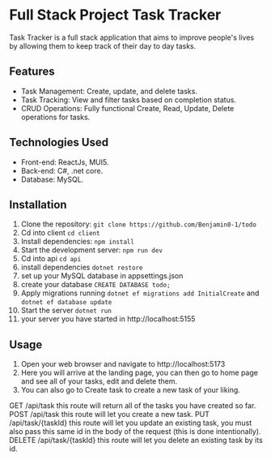 # Full Stack Project Task Tracker

Task Tracker is a full stack application that aims to improve people's lives by allowing them to keep track of their day to day tasks.

## Features

- Task Management: Create, update, and delete tasks.
- Task Tracking: View and filter tasks based on completion status.
- CRUD Operations: Fully functional Create, Read, Update, Delete operations for tasks.

## Technologies Used

- Front-end: ReactJs, MUI5.
- Back-end: C#, .net core.
- Database: MySQL.

## Installation

1. Clone the repository: `git clone https://github.com/Benjamin0-1/todo`
2. Cd into client `cd client`
3. Install dependencies: `npm install`
4. Start the development server: `npm run dev`
5. Cd into api `cd api`
6. install dependencies `dotnet restore`
7. set up your MySQL database in appsettings.json
8. create your database `CREATE DATABASE todo; `
9. Apply migrations running `dotnet ef migrations add InitialCreate` and `dotnet ef database update` 
10. Start the server `dotnet run`
11. your server you have started in http://localhost:5155

## Usage

1. Open your web browser and navigate to http://localhost:5173
2. Here you will arrive at the landing page, you can then go to home page and see all of your tasks, edit and delete them.
3. You can also go to Create task to create a new task of your liking.


GET /api/task this route will return all of the tasks you have created so far.
POST /api/task this route will let you create a new task.
PUT /api/task/{taskId} this route will let you update an existing task, you must also pass this same id in the body of the request (this is done intentionally).
DELETE /api/task/{taskId} this route will let you delete an existing task by its id.